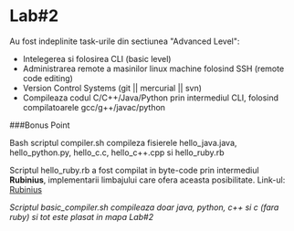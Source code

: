 Lab#2
=
Au fost indeplinite task-urile din sectiunea "Advanced Level":
* Intelegerea si folosirea CLI (basic level)
* Administrarea remote a masinilor linux machine folosind SSH (remote code editing)
* Version Control Systems (git || mercurial || svn)
* Compileaza codul C/C++/Java/Python prin intermediul CLI, folosind compilatoarele gcc/g++/javac/python

###Bonus Point

Bash scriptul compiler.sh compileza fisierele hello_java.java, hello_python.py, hello_c.c, hello_c++.cpp si hello_ruby.rb

Scriptul hello_ruby.rb a fost compilat in byte-code prin intermediul 
**Rubinius**, implementarii limbajului care ofera aceasta posibilitate. 
Link-ul: [Rubinius](http://rubinius.com/2011/03/17/running-ruby-with-no-ruby/)

*Scriptul basic_compiler.sh compileaza doar java, python, c++ si c (fara ruby) si tot este plasat in mapa Lab#2*
